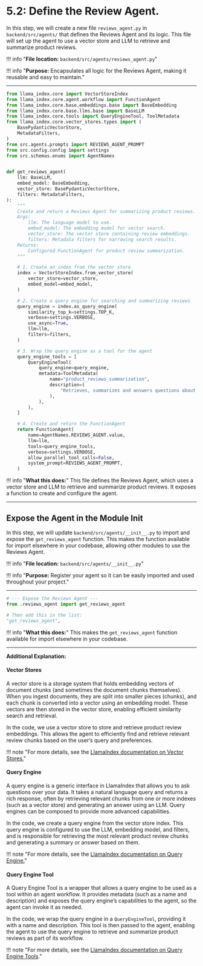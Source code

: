 # 5.2: Define the Review Agent.

In this step, we will create a new file `reviews_agent.py` in `backend/src/agents/` that defines the Reviews Agent and its logic. This file will set up the agent to use a vector store and LLM to retrieve and summarize product reviews.

!!! info "**File location:** `backend/src/agents/reviews_agent.py`"

!!! info "**Purpose:** Encapsulates all logic for the Reviews Agent, making it reusable and easy to maintain."

---

```python
from llama_index.core import VectorStoreIndex
from llama_index.core.agent.workflow import FunctionAgent
from llama_index.core.base.embeddings.base import BaseEmbedding
from llama_index.core.base.llms.base import BaseLLM
from llama_index.core.tools import QueryEngineTool, ToolMetadata
from llama_index.core.vector_stores.types import (
    BasePydanticVectorStore,
    MetadataFilters,
)
from src.agents.prompts import REVIEWS_AGENT_PROMPT
from src.config.config import settings
from src.schemas.enums import AgentNames


def get_reviews_agent(
    llm: BaseLLM,
    embed_model: BaseEmbedding,
    vector_store: BasePydanticVectorStore,
    filters: MetadataFilters,
):
    """
    Create and return a Reviews Agent for summarizing product reviews.
    Args:
        llm: The language model to use.
        embed_model: The embedding model for vector search.
        vector_store: The vector store containing review embeddings.
        filters: Metadata filters for narrowing search results.
    Returns:
        Configured FunctionAgent for product review summarization.
    """

    # 1. Create an index from the vector store
    index = VectorStoreIndex.from_vector_store(
        vector_store=vector_store,
        embed_model=embed_model,
    )

    # 2. Create a query engine for searching and summarizing reviews
    query_engine = index.as_query_engine(
        similarity_top_k=settings.TOP_K,
        verbose=settings.VERBOSE,
        use_async=True,
        llm=llm,
        filters=filters,
    )

    # 3. Wrap the query engine as a tool for the agent
    query_engine_tools = [
        QueryEngineTool(
            query_engine=query_engine,
            metadata=ToolMetadata(
                name="product_reviews_summarization",
                description=(
                    "Retrieves, summarizes and answers questions about customer reviews for a specified product."
                ),
            ),
        ),
    ]

    # 4. Create and return the FunctionAgent
    return FunctionAgent(
        name=AgentNames.REVIEWS_AGENT.value,
        llm=llm,
        tools=query_engine_tools,
        verbose=settings.VERBOSE,
        allow_parallel_tool_calls=False,
        system_prompt=REVIEWS_AGENT_PROMPT,
    )
```


!!! info "**What this does:**"
    This file defines the Reviews Agent, which uses a vector store and LLM to retrieve and summarize product reviews. It exposes a function to create and configure the agent.

---

## Expose the Agent in the Module Init

In this step, we will update `backend/src/agents/__init__.py` to import and expose the `get_reviews_agent` function. This makes the function available for import elsewhere in your codebase, allowing other modules to use the Reviews Agent.

!!! info "**File location:** `backend/src/agents/__init__.py`"

!!! info "**Purpose:** Register your agent so it can be easily imported and used throughout your project."

---

```python
# --- Expose the Reviews Agent ---
from .reviews_agent import get_reviews_agent

# Then add this in the list:
"get_reviews_agent",
```

!!! info "**What this does:**"
    This makes the `get_reviews_agent` function available for import elsewhere in your codebase.

---

**Additional Explanation:**

#### Vector Stores
A vector store is a storage system that holds embedding vectors of document chunks (and sometimes the document chunks themselves). When you ingest documents, they are split into smaller pieces (chunks), and each chunk is converted into a vector using an embedding model. These vectors are then stored in the vector store, enabling efficient similarity search and retrieval.

In the code, we use a vector store to store and retrieve product review embeddings. This allows the agent to efficiently find and retrieve relevant review chunks based on the user’s query and preferences. 

!!! note "For more details, see the [LlamaIndex documentation on Vector Stores.](https://docs.llamaindex.ai/en/stable/module_guides/storing/vector_stores/)"

#### Query Engine
A query engine is a generic interface in LlamaIndex that allows you to ask questions over your data. It takes a natural language query and returns a rich response, often by retrieving relevant chunks from one or more indexes (such as a vector store) and generating an answer using an LLM. Query engines can be composed to provide more advanced capabilities.

In the code, we create a query engine from the vector store index. This query engine is configured to use the LLM, embedding model, and filters, and is responsible for retrieving the most relevant product review chunks and generating a summary or answer based on them. 

!!! note "For more details, see the [LlamaIndex documentation on Query Engine.](https://docs.llamaindex.ai/en/stable/module_guides/deploying/query_engine/)"

#### Query Engine Tool
A Query Engine Tool is a wrapper that allows a query engine to be used as a tool within an agent workflow. It provides metadata (such as a name and description) and exposes the query engine’s capabilities to the agent, so the agent can invoke it as needed.

In the code, we wrap the query engine in a `QueryEngineTool`, providing it with a name and description. This tool is then passed to the agent, enabling the agent to use the query engine to retrieve and summarize product reviews as part of its workflow.

!!! note "For more details, see the [LlamaIndex documentation on Query Engine Tools](https://docs.llamaindex.ai/en/stable/examples/agent/openai_agent_with_query_engine/)."
